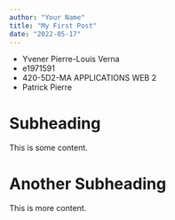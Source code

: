 ```yaml
---
author: "Your Name"
title: "My First Post"
date: "2022-05-17"
---
```


- Yvener Pierre-Louis Verna
- e1971591
- 420-5D2-MA APPLICATIONS WEB 2
- Patrick Pierre

# Subheading
This is some content.
# Another Subheading
This is more content.
